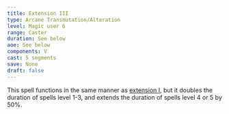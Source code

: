 ```yaml
---
title: Extension III
type: Arcane Transmutation/Alteration
level: Magic user 6
range: Caster
duration: See below
aoe: See below
components: V
cast: 5 segments
save: None
draft: false
---
```


This spell functions in the same manner as [extension I](/srd/spells/magic-user/extension-i), but it doubles the duration of spells level 1-3, and extends the duration of spells level 4 or 5 by 50%.